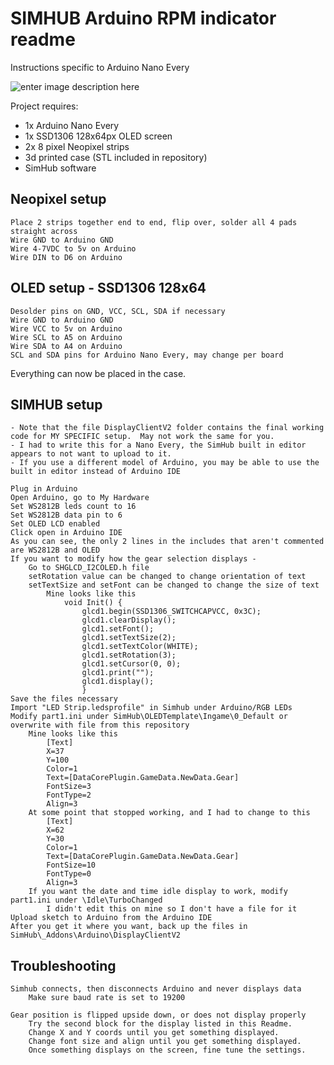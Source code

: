 ﻿

# SIMHUB Arduino RPM indicator readme

Instructions specific to Arduino Nano Every

![enter image description here](https://i.imgur.com/RLqtLm3.gif)

Project requires:

 - 1x Arduino Nano Every 
 - 1x SSD1306 128x64px OLED screen
 -    2x 8 pixel Neopixel strips   
 - 3d printed case (STL included in repository)  
 - SimHub software

## Neopixel setup

    Place 2 strips together end to end, flip over, solder all 4 pads straight across 
    Wire GND to Arduino GND 
    Wire 4-7VDC to 5v on Arduino 
    Wire DIN to D6 on Arduino 

            

## OLED setup - SSD1306 128x64

    Desolder pins on GND, VCC, SCL, SDA if necessary
    Wire GND to Arduino GND
    Wire VCC to 5v on Arduino
    Wire SCL to A5 on Arduino
    Wire SDA to A4 on Arduino
    SCL and SDA pins for Arduino Nano Every, may change per board

Everything can now be placed in the case.



## SIMHUB setup

	- Note that the file DisplayClientV2 folder contains the final working code for MY SPECIFIC setup.  May not work the same for you.
	- I had to write this for a Nano Every, the SimHub built in editor appears to not want to upload to it.
	- If you use a different model of Arduino, you may be able to use the built in editor instead of Arduino IDE

    Plug in Arduino
    Open Arduino, go to My Hardware
    Set WS2812B leds count to 16
	Set WS2812B data pin to 6
    Set OLED LCD enabled
    Click open in Arduino IDE
    As you can see, the only 2 lines in the includes that aren't commented are WS2812B and OLED
    If you want to modify how the gear selection displays -
        Go to SHGLCD_I2COLED.h file
        setRotation value can be changed to change orientation of text
        setTextSize and setFont can be changed to change the size of text
            Mine looks like this
            	void Init() {
                    glcd1.begin(SSD1306_SWITCHCAPVCC, 0x3C);
                    glcd1.clearDisplay();
                    glcd1.setFont();
                    glcd1.setTextSize(2);
                    glcd1.setTextColor(WHITE);
                    glcd1.setRotation(3);
                    glcd1.setCursor(0, 0);
                    glcd1.print("");
                    glcd1.display();
                    }
    Save the files necessary 
    Import "LED Strip.ledsprofile" in Simhub under Arduino/RGB LEDs
    Modify part1.ini under SimHub\OLEDTemplate\Ingame\0_Default or overwrite with file from this repository
        Mine looks like this   
            [Text]
            X=37
            Y=100
            Color=1
            Text=[DataCorePlugin.GameData.NewData.Gear]
            FontSize=3
            FontType=2
            Align=3
		At some point that stopped working, and I had to change to this
			[Text]
			X=62
			Y=30
			Color=1
			Text=[DataCorePlugin.GameData.NewData.Gear]
			FontSize=10
			FontType=0
			Align=3
		If you want the date and time idle display to work, modify part1.ini under \Idle\TurboChanged
			I didn't edit this on mine so I don't have a file for it
    Upload sketch to Arduino from the Arduino IDE
    After you get it where you want, back up the files in SimHub\_Addons\Arduino\DisplayClientV2
	
## Troubleshooting
	Simhub connects, then disconnects Arduino and never displays data
		Make sure baud rate is set to 19200
	
	Gear position is flipped upside down, or does not display properly
		Try the second block for the display listed in this Readme.
		Change X and Y coords until you get something displayed.
		Change font size and align until you get something displayed.
		Once something displays on the screen, fine tune the settings.


